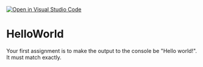 [![Open in Visual Studio Code](https://classroom.github.com/assets/open-in-vscode-718a45dd9cf7e7f842a935f5ebbe5719a5e09af4491e668f4dbf3b35d5cca122.svg)](https://classroom.github.com/online_ide?assignment_repo_id=11390237&assignment_repo_type=AssignmentRepo)
# HelloWorld

Your first assignment is to make the output to the console be "Hello world!". It must match exactly.
